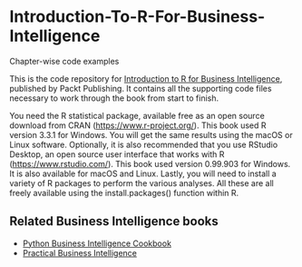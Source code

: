 # Introduction-To-R-For-Business-Intelligence
Chapter-wise code examples

This is the code repository for [Introduction to R for Business Intelligence](https://www.packtpub.com/big-data-and-business-intelligence/introduction-r-business-intelligence?utm_source=github&utm_medium=repository&utm_campaign=9781785280252), published by Packt Publishing. It contains all the supporting code files necessary to work through the book from start to finish.

You need the R statistical package, available free as an open source download from CRAN (https://www.r-project.org/). This book used R version 3.3.1 for Windows. You will get the same results using the macOS or Linux software.
Optionally, it is also recommended that you use RStudio Desktop, an open source user interface that works with R (https://www.rstudio.com/). This book used version 0.99.903 for Windows. It is also available for macOS and Linux.
Lastly, you will need to install a variety of R packages to perform the various analyses. All these are all freely available using the install.packages() function within R.

## Related Business Intelligence books
* [Python Business Intelligence Cookbook](https://www.packtpub.com/application-development/python-business-intelligence-cookbook?utm_source=github&utm_medium=repository&utm_campaign=9781785287466)
* [Practical Business Intelligence](https://www.packtpub.com/big-data-and-business-intelligence/practical-business-intelligence?utm_source=github&utm_medium=repository&utm_campaign=9781785885433)
